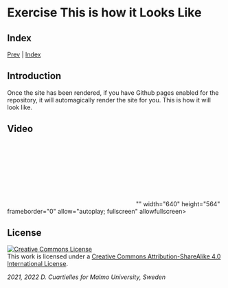 # Exercise This is how it Looks Like

## Index

[Prev](../00-Rendering_a_Site/00-Rendering_a_Site.md) |  [Index](../site_index.md) 

## Introduction

Once the site has been rendered, if you have Github pages enabled for the repository, it will automagically render the site for you. This is how it will look like.

## Video

<iframe src=""<iframe src=""https://vimeo.com/1234567"" width=""640"" height=""564"" frameborder=""0"" allow=""autoplay; fullscreen"" allowfullscreen></iframe>"" width="640" height="564" frameborder="0" allow="autoplay; fullscreen" allowfullscreen></iframe>

## License

<a rel="license" href="http://creativecommons.org/licenses/by-sa/4.0/"><img alt="Creative Commons License" style="border-width:0" src="https://i.creativecommons.org/l/by-sa/4.0/80x15.png" /></a><br />This work is licensed under a <a rel="license" href="http://creativecommons.org/licenses/by-sa/4.0/">Creative Commons Attribution-ShareAlike 4.0 International License</a>.

*2021, 2022 D. Cuartielles for Malmo University, Sweden*

